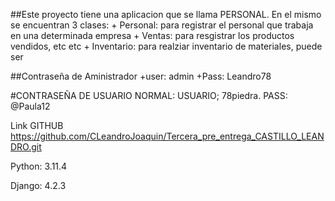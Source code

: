 ##Este proyecto tiene una aplicacion que se llama PERSONAL.
En el mismo se encuentran 3 clases:
    + Personal: para registrar el personal que trabaja en una determinada empresa
    + Ventas: para resgistrar los productos vendidos, etc etc
    + Inventario: para realziar inventario de materiales, puede ser 


##Contraseña de Aministrador
    +user: admin
    +Pass: Leandro78


#CONTRASEÑA DE USUARIO NORMAL:
USUARIO; 78piedra.
PASS: @Paula12


Link GITHUB
https://github.com/CLeandroJoaquin/Tercera_pre_entrega_CASTILLO_LEANDRO.git



Python: 3.11.4

Django: 4.2.3